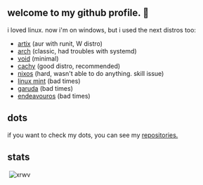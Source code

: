 ## welcome to my github profile. 👋

<!--
- 🌱 I’m currently learning ...
- 👯 I’m looking to collaborate on ...
- 🤔 I’m looking for help with ...
- 💬 Ask me about ricing.
- 📫 How to reach me: 
- 😄 Pronouns: 
-->

i loved linux. now i'm on windows, but i used the next distros too:

- [artix](artixlinux.org) (aur with runit, W distro)
- [arch](archlinux.org) (classic, had troubles with systemd)
- [void](voidlinux.org) (minimal)
- [cachy](cachyos.org) (good distro, recommended)
- [nixos](nixos.org) (hard, wasn't able to do anything. skill issue)
- [linux mint](linuxmint.com) (bad times)
- [garuda](garudalinux.org) (bad times)
- [endeavouros](endeavouros.com) (bad times)

## dots
if you want to check my dots, you can see my [repositories.](https://github.com/xrwv?tab=repositories)

## stats

<p>&nbsp;<img align="center" src="https://github-readme-stats.vercel.app/api?username=xrwv&show_icons=true&locale=en" alt="xrwv" /></p>
